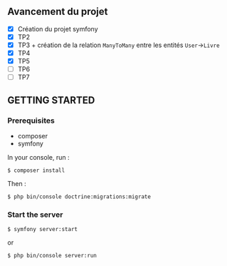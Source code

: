 ## Avancement du projet
- [x] Création du projet symfony
- [x] TP2
- [x] TP3 + création de la relation `ManyToMany` entre les entités `User`->`Livre`
- [x] TP4
- [x] TP5
- [ ] TP6
- [ ] TP7

## GETTING STARTED

### Prerequisites
- composer
- symfony

In your console, run :
```
$ composer install
```
Then :
```
$ php bin/console doctrine:migrations:migrate
```

### Start the server

```
$ symfony server:start
```
or
```
$ php bin/console server:run
```
